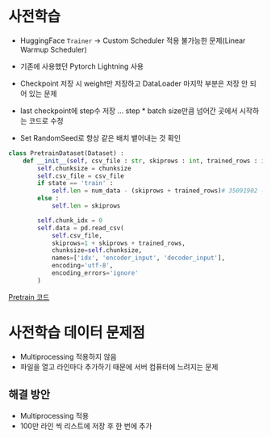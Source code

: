 # 사전학습
- HuggingFace `Trainer` -> Custom Scheduler 적용 불가능한 문제(Linear Warmup Scheduler)
- 기존에 사용했던 Pytorch Lightning 사용
- Checkpoint 저장 시 weight만 저장하고 DataLoader 마지막 부분은 저장 안 되어 있는 문제

- last checkpoint에 step수 저장 ... step * batch size만큼 넘어간 곳에서 시작하는 코드로 수정
- Set RandomSeed로 항상 같은 배치 뱉어내는 것 확인
```python
class PretrainDataset(Dataset) :
    def __init__(self, csv_file : str, skiprows : int, trained_rows : int, chunksize : int, num_data : int, tokenizer, state : str, args) :
        self.chunksize = chunksize
        self.csv_file = csv_file
        if state == 'train' :
            self.len = num_data - (skiprows + trained_rows)# 35091902 - (skiprows + trained_rows)
        else :
            self.len = skiprows

        self.chunk_idx = 0
        self.data = pd.read_csv(
            self.csv_file,
            skiprows=1 + skiprows + trained_rows,
            chunksize=self.chunksize,
            names=['idx', 'encoder_input', 'decoder_input'],
            encoding='utf-8',
            encoding_errors='ignore'
        )
```

[Pretrain 코드](https://github.com/na2na8/PatentSpecification/tree/main/pretrain)

# 사전학습 데이터 문제점
- Multiprocessing 적용하지 않음
- 파일을 열고 라인마다 추가하기 때문에 서버 컴퓨터에 느려지는 문제

## 해결 방안
- Multiprocessing 적용
- 100만 라인 씩 리스트에 저장 후 한 번에 추가
